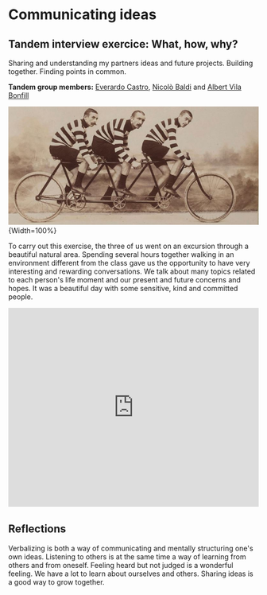 # **Communicating ideas**


## Tandem interview exercice: What, how, why?
Sharing and understanding my partners ideas and future projects. Building together. Finding points in common.

**Tandem group members:**
[Everardo Castro](https://everardocastro.github.io/mdef1/),
[Nicolò Baldi](https://niente010.github.io/MDEF_website/#welcome) and
[Albert Vila Bonfill](https://avilabon.github.io/MDEF_Albert/)

![Tandem interview](../../images/Tandem.JPG){Width=100%}

To carry out this exercise, the three of us went on an excursion through a beautiful natural area. Spending several hours together walking in an environment different from the class gave us the opportunity to have very interesting and rewarding conversations. We talk about many topics related to each person's life moment and our present and future concerns and hopes. It was a beautiful day with some sensitive, kind and committed people.

<iframe width="100%" height="400" src="https://www.youtube.com/embed/uJcjDwr-P6c?si=U5LkO38Zky57NFUL" title="YouTube video player" frameborder="0" allow="accelerometer; autoplay; clipboard-write; encrypted-media; gyroscope; picture-in-picture; web-share" allowfullscreen></iframe>


## Reflections

Verbalizing is both a way of communicating and mentally structuring one's own ideas. Listening to others is at the same time a way of learning from others and from oneself. Feeling heard but not judged is a wonderful feeling. We have a lot to learn about ourselves and others. Sharing ideas is a good way to grow together.

